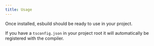 ```yaml
---
title: Usage
---
```


Once installed, esbuild should be ready to use in your project.

If you have a `tsconfig.json` in your project root it will automatically be registered with the compiler.
